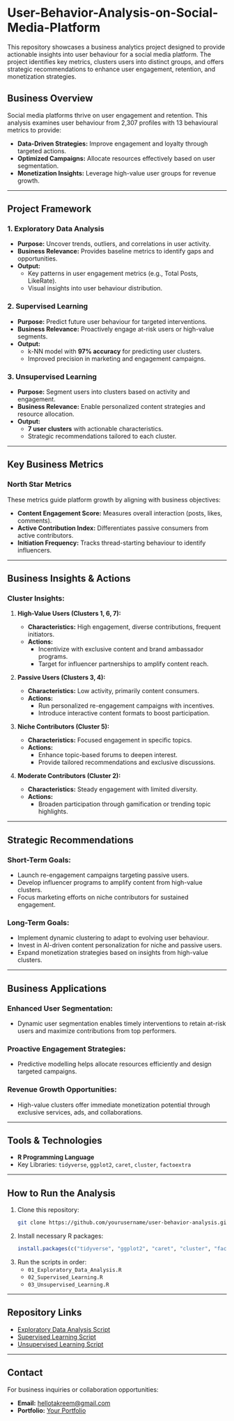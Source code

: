 # User-Behavior-Analysis-on-Social-Media-Platform

This repository showcases a business analytics project designed to provide actionable insights into user behaviour for a social media platform. The project identifies key metrics, clusters users into distinct groups, and offers strategic recommendations to enhance user engagement, retention, and monetization strategies.

## Business Overview
Social media platforms thrive on user engagement and retention. This analysis examines user behaviour from 2,307 profiles with 13 behavioural metrics to provide:
- **Data-Driven Strategies:** Improve engagement and loyalty through targeted actions.
- **Optimized Campaigns:** Allocate resources effectively based on user segmentation.
- **Monetization Insights:** Leverage high-value user groups for revenue growth.

---

## Project Framework
### **1. Exploratory Data Analysis**
- **Purpose:** Uncover trends, outliers, and correlations in user activity.
- **Business Relevance:** Provides baseline metrics to identify gaps and opportunities.
- **Output:**
  - Key patterns in user engagement metrics (e.g., Total Posts, LikeRate).
  - Visual insights into user behaviour distribution.

### **2. Supervised Learning**
- **Purpose:** Predict future user behaviour for targeted interventions.
- **Business Relevance:** Proactively engage at-risk users or high-value segments.
- **Output:**
  - k-NN model with **97% accuracy** for predicting user clusters.
  - Improved precision in marketing and engagement campaigns.

### **3. Unsupervised Learning**
- **Purpose:** Segment users into clusters based on activity and engagement.
- **Business Relevance:** Enable personalized content strategies and resource allocation.
- **Output:**
  - **7 user clusters** with actionable characteristics.
  - Strategic recommendations tailored to each cluster.

---

## Key Business Metrics
### **North Star Metrics**
These metrics guide platform growth by aligning with business objectives:
- **Content Engagement Score:** Measures overall interaction (posts, likes, comments).
- **Active Contribution Index:** Differentiates passive consumers from active contributors.
- **Initiation Frequency:** Tracks thread-starting behaviour to identify influencers.

---

## Business Insights & Actions
### **Cluster Insights:**
1. **High-Value Users (Clusters 1, 6, 7):**
   - **Characteristics:** High engagement, diverse contributions, frequent initiators.
   - **Actions:**
     - Incentivize with exclusive content and brand ambassador programs.
     - Target for influencer partnerships to amplify content reach.

2. **Passive Users (Clusters 3, 4):**
   - **Characteristics:** Low activity, primarily content consumers.
   - **Actions:**
     - Run personalized re-engagement campaigns with incentives.
     - Introduce interactive content formats to boost participation.

3. **Niche Contributors (Cluster 5):**
   - **Characteristics:** Focused engagement in specific topics.
   - **Actions:**
     - Enhance topic-based forums to deepen interest.
     - Provide tailored recommendations and exclusive discussions.

4. **Moderate Contributors (Cluster 2):**
   - **Characteristics:** Steady engagement with limited diversity.
   - **Actions:**
     - Broaden participation through gamification or trending topic highlights.

---

## Strategic Recommendations
### **Short-Term Goals:**
- Launch re-engagement campaigns targeting passive users.
- Develop influencer programs to amplify content from high-value clusters.
- Focus marketing efforts on niche contributors for sustained engagement.

### **Long-Term Goals:**
- Implement dynamic clustering to adapt to evolving user behaviour.
- Invest in AI-driven content personalization for niche and passive users.
- Expand monetization strategies based on insights from high-value clusters.

---

## Business Applications
### **Enhanced User Segmentation:**
- Dynamic user segmentation enables timely interventions to retain at-risk users and maximize contributions from top performers.

### **Proactive Engagement Strategies:**
- Predictive modelling helps allocate resources efficiently and design targeted campaigns.

### **Revenue Growth Opportunities:**
- High-value clusters offer immediate monetization potential through exclusive services, ads, and collaborations.

---

## Tools & Technologies
- **R Programming Language**
- Key Libraries: `tidyverse`, `ggplot2`, `caret`, `cluster`, `factoextra`

---

## How to Run the Analysis
1. Clone this repository:
   ```bash
   git clone https://github.com/yourusername/user-behavior-analysis.git
   ```
2. Install necessary R packages:
   ```r
   install.packages(c("tidyverse", "ggplot2", "caret", "cluster", "factoextra"))
   ```
3. Run the scripts in order:
   - `01_Exploratory_Data_Analysis.R`
   - `02_Supervised_Learning.R`
   - `03_Unsupervised_Learning.R`

---

## Repository Links
- [Exploratory Data Analysis Script](./01_Exploratory_Data_Analysis.R)
- [Supervised Learning Script](./02_Supervised_Learning.R)
- [Unsupervised Learning Script](./03_Unsupervised_Learning.R)

---

## Contact
For business inquiries or collaboration opportunities:
- **Email:** hellotakreem@gmail.com
- **Portfolio:** [Your Portfolio](https://takku-123.github.io/Portfolio/)
